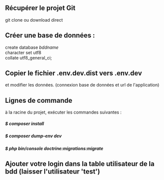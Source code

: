 ## Récupérer le projet  Git
git clone ou download direct

## Créer une base de données :
create database _bddname_  
character set utf8  
collate utf8_general_ci;

## Copier le fichier .env.dev.dist vers .env.dev
et modifier les données.
 (connexion base de données et url de l'application)

## Lignes de commande
à la racine du projet, exécuter les commandes suivantes :
##### $ composer install
##### $ composer dump-env dev
##### $ php bin/console doctrine:migrations:migrate

## Ajouter votre login dans la table utilisateur de la bdd (laisser l'utilisateur 'test')